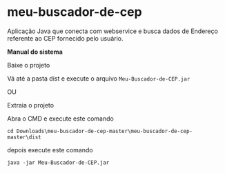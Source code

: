 # meu-buscador-de-cep
Aplicação Java que conecta com webservice e busca dados de Endereço referente ao CEP fornecido pelo usuário. 



**Manual do sistema**

Baixe o projeto 

Vá até a pasta dist e execute o arquivo 
``` Meu-Buscador-de-CEP.jar ```


OU


Extraia o projeto

Abra o CMD e execute este comando
```
cd Downloads\meu-buscador-de-cep-master\meu-buscador-de-cep-master\dist
```

depois execute este comando 
```
java -jar Meu-Buscador-de-CEP.jar
```
